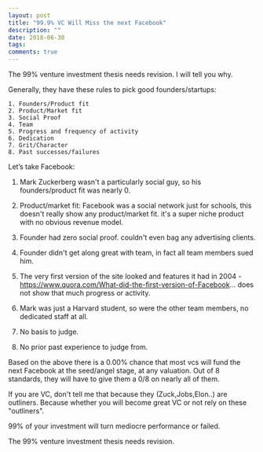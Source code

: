 ```yaml
---
layout: post
title: "99.9% VC Will Miss the next Facebook"
description: ""
date: 2018-06-30
tags: 
comments: true
---
```


The 99% venture investment thesis needs revision. I will tell you why.

Generally, they have these rules to pick good founders/startups:

```
1. Founders/Product fit 
2. Product/Market fit 
3. Social Proof 
4. Team  
5. Progress and frequency of activity 
6. Dedication 
7. Grit/Character 
8. Past successes/failures
```

Let’s take Facebook:

1. Mark Zuckerberg wasn't a particularly social guy, so his founders/product fit was nearly 0.

2. Product/market fit: Facebook was a social network just for schools, this doesn't really show any product/market fit. it's a super niche product with no obvious revenue model.

3. Founder had zero social proof. couldn't even bag any advertising clients.

4. Founder didn't get along great with team, in fact all team members sued him.

5. The very first version of the site looked and features it had in 2004 - https://www.quora.com/What-did-the-first-version-of-Facebook... does not show that much progress or activity.

6. Mark was just a Harvard student, so were the other team members, no dedicated staff at all.

7. No basis to judge.

8. No prior past experience to judge from.

Based on the above there is a 0.00% chance that most vcs will fund the next Facebook at the seed/angel stage, at any valuation. Out of 8 standards, they will have to give them a 0/8 on nearly all of them.

If you are VC, don't tell me that because they (Zuck,Jobs,Elon..) are outliners. Because whether you will become great VC or not rely on these "outliners".

99% of your investment will turn mediocre performance or failed.

The 99% venture investment thesis needs revision.



